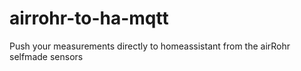 # airrohr-to-ha-mqtt
Push your measurements directly to homeassistant from the airRohr selfmade sensors
